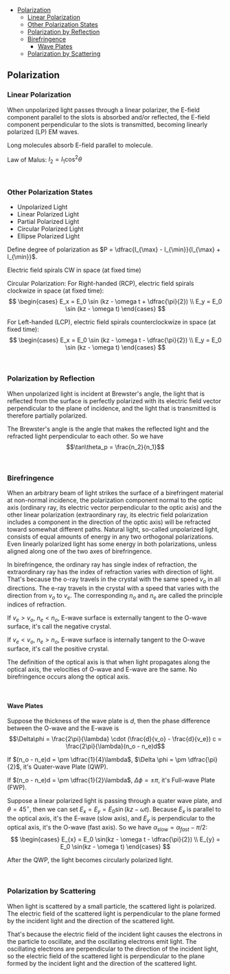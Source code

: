 
- [Polarization](#polarization)
  - [Linear Polarization](#linear-polarization)
  - [Other Polarization States](#other-polarization-states)
  - [Polarization by Reflection](#polarization-by-reflection)
  - [Birefringence](#birefringence)
    - [Wave Plates](#wave-plates)
  - [Polarization by Scattering](#polarization-by-scattering)






## Polarization
### Linear Polarization
When unpolarized light passes through a linear polarizer, the E-field component parallel to the slots is absorbed and/or reflected, the E-field component perpendicular to the slots is transmitted, becoming linearly polarized (LP) EM waves.

Long molecules absorb E-field parallel to molecule.

Law of Malus: $I_2 = I_1\cos^2\theta$






<br>

### Other Polarization States
- Unpolarized Light
- Linear Polarized Light
- Partial Polarized Light
- Circular Polarized Light
- Ellipse Polarized Light

Define degree of polarization as $P = \dfrac{I_{\max} - I_{\min}}{I_{\max} + I_{\min}}$.

Electric field spirals CW in space (at fixed time)

Circular Polarization: For Right-handed (RCP), electric field spirals clockwize in space (at fixed time):
$$
\begin{cases}
  E_x = E_0 \sin (kz - \omega t + \dfrac{\pi}{2}) \\
  E_y = E_0 \sin (kz - \omega t)
\end{cases}
$$

For Left-handed (LCP), electric field spirals counterclockwize in space (at fixed time):
$$
\begin{cases}
  E_x = E_0 \sin (kz - \omega t - \dfrac{\pi}{2}) \\
  E_y = E_0 \sin (kz - \omega t)
\end{cases}
$$





<br>

### Polarization by Reflection
When unpolarized light is incident at Brewster's angle, the light that is reflected from the surface is perfectly polarized with its electric field vector perpendicular to the plane of incidence, and the light that is transmitted is therefore partially polarized.

The Brewster's angle is the angle that makes the reflected light and the refracted light perpendicular to each other. So we have $$\tan\theta_p = \frac{n_2}{n_1}$$






<br>

### Birefringence
When an arbitrary beam of light strikes the surface of a birefringent material at non-normal incidence, the polarization component normal to the optic axis (ordinary ray, its electric vector perpendicular to the optic axis) and the other linear polarization (extraordinary ray, its electric field polarization includes a component in the direction of the optic axis) will be refracted toward somewhat different paths. Natural light, so-called unpolarized light, consists of equal amounts of energy in any two orthogonal polarizations. Even linearly polarized light has some energy in both polarizations, unless aligned along one of the two axes of birefringence.

In birefringence, the ordinary ray has single index of refraction, the extraordinary ray has the index of refraction varies with direction of light. That's because the o-ray travels in the crystal with the same speed $v_o$ in all directions. The e-ray travels in the crystal with a speed that varies with the direction from $v_o$ to $v_e$. The corresponding $n_o$ and $n_e$ are called the principle indices of refraction.

If $v_e > v_o$, $n_e < n_o$, E-wave surface is externally tangent to the O-wave surface, it's call the negative crystal.

If $v_e < v_o$, $n_e > n_o$, E-wave surface is internally tangent to the O-wave surface, it's call the positive crystal.

The definition of the optical axis is that when light propagates along the optical axis, the velocities of O-wave and E-wave are the same. No birefringence occurs along the optical axis.


<br>

#### Wave Plates
Suppose the thickness of the wave plate is $d$, then the phase difference between the O-wave and the E-wave is $$\Delta\phi = \frac{2\pi}{\lambda} \cdot (\frac{d}{v_o} - \frac{d}{v_e}) c = \frac{2\pi}{\lambda}(n_o - n_e)d$$

If $(n_o - n_e)d = \pm \dfrac{1}{4}\lambda$, $\Delta \phi = \pm \dfrac{\pi}{2}$, it's Quater-wave Plate (QWP).

If $(n_o - n_e)d = \pm \dfrac{1}{2}\lambda$, $\Delta \phi = \pm \pi$, it's Full-wave Plate (FWP).

Suppose a linear polarized light is passing through a quater wave plate, and $\theta = 45^{\circ}$, then we can set $E_x = E_y = E_0 \sin(kz - \omega t)$. Because $E_x$ is parallel to the optical axis, it's the E-wave (slow axis), and $E_y$ is perpendicular to the optical axis, it's the O-wave (fast axis). So we have $\alpha_{slow} = \alpha_{fast} - \pi/2$:
$$
\begin{cases}
  E_{x} = E_0 \sin(kz - \omega t - \dfrac{\pi}{2}) \\
  E_{y} = E_0 \sin(kz - \omega t)
\end{cases}
$$

After the QWP, the light becomes circularly polarized light.







<br>

### Polarization by Scattering
When light is scattered by a small particle, the scattered light is polarized. The electric field of the scattered light is perpendicular to the plane formed by the incident light and the direction of the scattered light.

That's because the electric field of the incident light causes the electrons in the particle to oscillate, and the oscillating electrons emit light. The oscillating electrons are perpendicular to the direction of the incident light, so the electric field of the scattered light is perpendicular to the plane formed by the incident light and the direction of the scattered light.


